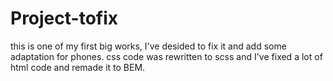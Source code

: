 # Project-tofix
this is one of my first big works, I've desided to fix it and add some adaptation for phones.
css code was rewritten to scss and I've fixed a lot of html code and remade it to BEM.
